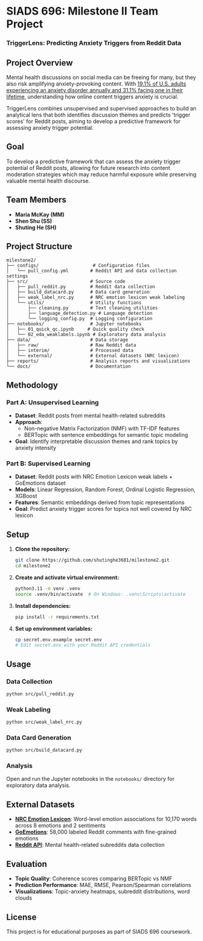 # SIADS 696: Milestone II Team Project

### TriggerLens: Predicting Anxiety Triggers from Reddit Data


## Project Overview

Mental health discussions on social media can be freeing for many, but they also risk amplifying anxiety-provoking content. With [19.1% of U.S. adults experiencing an anxiety disorder annually and 31.1% facing one in their lifetime](https://www.nimh.nih.gov/health/statistics/any-anxiety-disorder), understanding how online content triggers anxiety is crucial. 

TriggerLens combines unsupervised and supervised approaches to build an analytical lens that both identifies discussion themes and predicts 'trigger scores' for Reddit posts, aiming to develop a predictive framework for assessing anxiety trigger potential.

## Goal

To develop a predictive framework that can assess the anxiety trigger potential of Reddit posts, allowing for future research into content moderation strategies which may reduce harmful exposure while preserving valuable mental health discourse.

## Team Members

- **Maria McKay (MM)**
- **Shen Shu (SS)** 
- **Shuting He (SH)**

## Project Structure

```
milestone2/
├── configs/                    # Configuration files
│   └── pull_config.yml        # Reddit API and data collection settings
├── src/                       # Source code
│   ├── pull_reddit.py         # Reddit data collection
│   ├── build_datacard.py      # Data card generation
│   ├── weak_label_nrc.py      # NRC emotion lexicon weak labeling
│   └── utils/                 # Utility functions
│       ├── cleaning.py        # Text cleaning utilities
│       ├── language_detection.py # Language detection
│       └── logging_config.py  # Logging configuration
├── notebooks/                 # Jupyter notebooks
│   ├── 01_quick_qc.ipynb     # Quick quality check
│   └── 02_eda_weaklabels.ipynb # Exploratory data analysis
├── data/                      # Data storage
│   ├── raw/                   # Raw Reddit data
│   ├── interim/               # Processed data
│   └── external/              # External datasets (NRC lexicon)
├── reports/                   # Analysis reports and visualizations
└── docs/                      # Documentation
```

## Methodology

### Part A: Unsupervised Learning
- **Dataset**: Reddit posts from mental health-related subreddits
- **Approach**: 
  - Non-negative Matrix Factorization (NMF) with TF-IDF features
  - BERTopic with sentence embeddings for semantic topic modeling
- **Goal**: Identify interpretable discussion themes and rank topics by anxiety intensity

### Part B: Supervised Learning
- **Dataset**: Reddit posts with NRC Emotion Lexicon weak labels + GoEmotions dataset
- **Models**: Linear Regression, Random Forest, Ordinal Logistic Regression, XGBoost
- **Features**: Semantic embeddings derived from topic representations
- **Goal**: Predict anxiety trigger scores for topics not well covered by NRC lexicon

## Setup

1. **Clone the repository:**
   ```bash
   git clone https://github.com/shutinghe3601/milestone2.git
   cd milestone2
   ```

2. **Create and activate virtual environment:**
   ```bash
   python3.11 -m venv .venv
   source .venv/bin/activate  # On Windows: .venv\Scripts\activate
   ```

3. **Install dependencies:**
   ```bash
   pip install -r requirements.txt
   ```

4. **Set up environment variables:**
   ```bash
   cp secret.env.example secret.env
   # Edit secret.env with your Reddit API credentials
   ```

## Usage

### Data Collection
```bash
python src/pull_reddit.py
```

### Weak Labeling
```bash
python src/weak_label_nrc.py
```

### Data Card Generation
```bash
python src/build_datacard.py
```

### Analysis
Open and run the Jupyter notebooks in the `notebooks/` directory for exploratory data analysis.

## External Datasets

- **[NRC Emotion Lexicon](https://saifmohammad.com/WebPages/NRC-Emotion-Lexicon.htm)**: Word-level emotion associations for 10,170 words across 8 emotions and 2 sentiments
- **[GoEmotions](https://research.google/blog/goemotions-a-dataset-for-fine-grained-emotion-classification/)**: 58,000 labeled Reddit comments with fine-grained emotions
- **[Reddit API](https://www.reddit.com/dev/api/oauth/)**: Mental health-related subreddits data collection

## Evaluation

- **Topic Quality**: Coherence scores comparing BERTopic vs NMF
- **Prediction Performance**: MAE, RMSE, Pearson/Spearman correlations
- **Visualizations**: Topic-anxiety heatmaps, subreddit distributions, word clouds

## License

This project is for educational purposes as part of SIADS 696 coursework.